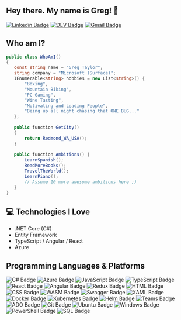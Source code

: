 
<h2> Hey there. My name is Greg! 👋</h2>

[![Linkedin Badge](https://img.shields.io/badge/-gregtaylorau-blue?style=for-the-badge&logo=Linkedin&logoColor=white&link=https://www.linkedin.com/in/gregtaylorau)](https://www.linkedin.com/in/gregtaylorau) [![DEV Badge](https://img.shields.io/badge/-gtdownunder-7FBC00?style=for-the-badge&logo=Dev.to&link=https://dev.to/gtdownunder)](https://dev.to/gtdownunder) [![Gmail Badge](https://img.shields.io/badge/-gregtaylor926-c14438?style=for-the-badge&logo=Gmail&logoColor=white&link=mailto:gregtaylor926@gmail.com)](mailto:gregtaylor926@gmail.com)


 ## Who am I?
 ```csharp
public class WhoAmI() 
{
	const string name = "Greg Taylor";
	string company = "Microsoft (Surface)";
	IEnumerable<string> hobbies = new List<string>() {
		"Boxing",
		"Mountain Biking",
		"PC Gaming",
		"Wine Tasting",
		"Motivating and Leading People",
		"Being up all night chasing that ONE BUG..."
	};
	
	public function GetCity()
	{
		return Redmond_WA_USA();
	}
	
	public function Ambitions() {
		LearnSpanish();
		ReadMoreBooks();
		TravelTheWorld();
		LearnPiano();
		// Assume 10 more awesome ambitions here ;)
	}
}
 ```

## :computer: Technologies I Love
* .NET Core (C#)
* Entity Framework
* TypeScript / Angular / React
*  Azure

## Programming Languages & Platforms
 ![C# Badge](https://img.shields.io/badge/C%23-5C2D91?style=for-the-badge&logo=.net) ![Azure Badge](https://img.shields.io/badge/Azure-0089D6?style=for-the-badge&logo=microsoft-azure&logoColor=white) ![JavaScript Badge](https://img.shields.io/badge/JavaScript-yellow?style=for-the-badge&logo=javascript&logoColor=white) ![TypeScript Badge](https://img.shields.io/badge/TypeScript-007ACC?style=for-the-badge&logo=typescript)  ![React Badge](https://img.shields.io/badge/REACTJS-24CBF9?style=for-the-badge&logo=react&logoColor=black)  ![Angular Badge](https://img.shields.io/badge/Angular-DD0031?style=for-the-badge&logo=angular) ![Redux Badge](https://img.shields.io/badge/Redux-764ABC?style=for-the-badge&logo=redux)  ![HTML Badge](https://img.shields.io/badge/HTML-E34F26?style=for-the-badge&logo=html5&logoColor=white)  ![CSS Badge](https://img.shields.io/badge/CSS-1572B6?style=for-the-badge&logo=css3) ![WASM Badge](https://img.shields.io/badge/WebAssembly-654FF0?style=for-the-badge&logo=webassembly&logoColor=white) ![Swagger Badge](https://img.shields.io/badge/Swagger-6ACC14?style=for-the-badge&logo=swagger&logoColor=black) ![XAML Badge](https://img.shields.io/badge/XAML-0C54C2?style=for-the-badge&logo=xaml) ![Docker Badge](https://img.shields.io/badge/Docker-2496ED?style=for-the-badge&logo=docker&logoColor=white) ![Kubernetes Badge](https://img.shields.io/badge/Kubernetes-326CE5?style=for-the-badge&logo=kubernetes&logoColor=white) ![Helm Badge](https://img.shields.io/badge/Helm-277A9F?style=for-the-badge&logo=helm) ![Teams Badge](https://img.shields.io/badge/Teams-6264A7?style=for-the-badge&logo=microsoft-teams&logoColor=white) ![ADO Badge](https://img.shields.io/badge/Azure%20Devops-0078D7?style=for-the-badge&logo=azure-devops) ![Git Badge](https://img.shields.io/badge/Git-F05032?style=for-the-badge&logo=git&logoColor=white) ![Ubuntu Badge](https://img.shields.io/badge/Ubuntu-E95420?style=for-the-badge&logo=ubuntu&logoColor=white) ![Windows Badge](https://img.shields.io/badge/Windows-0078D6?style=for-the-badge&logo=windows) ![PowerShell Badge](https://img.shields.io/badge/Powershell-5391FE?style=for-the-badge&logo=powershell&logoColor=white)
 ![SQL Badge](https://img.shields.io/badge/SQL-CC2927?style=for-the-badge&logo=microsoft-sql-server&logoColor=white)
